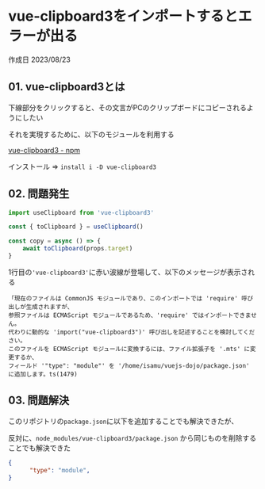 # vue-clipboard3をインポートするとエラーが出る

作成日 2023/08/23

## 01. vue-clipboard3とは

下線部分をクリックすると、その文言がPCのクリップボードにコピーされるようにしたい

それを実現するために、以下のモジュールを利用する

[vue-clipboard3 - npm](https://www.npmjs.com/package/vue-clipboard3)

インストール => `install i -D vue-clipboard3`

## 02. 問題発生

```javascript
import useClipboard from 'vue-clipboard3'

const { toClipboard } = useClipboard()

const copy = async () => {
    await toClipboard(props.target)
}
```

1行目の`'vue-clipboard3'`に赤い波線が登場して、以下のメッセージが表示される

```text
「現在のファイルは CommonJS モジュールであり、このインポートでは 'require' 呼び出しが生成されますが、
参照ファイルは ECMAScript モジュールであるため、'require' ではインポートできません。
代わりに動的な 'import("vue-clipboard3")' 呼び出しを記述することを検討してください。
このファイルを ECMAScript モジュールに変換するには、ファイル拡張子を '.mts' に変更するか、
フィールド '"type": "module"' を '/home/isamu/vuejs-dojo/package.json' に追加します。ts(1479)
```

## 03. 問題解決

このリポジトリの`package.json`に以下を追加することでも解決できたが、

反対に、`node_modules/vue-clipboard3/package.json` から同じものを削除することでも解決できた

```json
{
      "type": "module",
}
```
